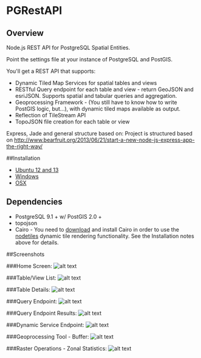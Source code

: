 PGRestAPI
=========

## Overview

Node.js REST API for PostgreSQL Spatial Entities.

Point the settings file at your instance of PostgreSQL and PostGIS.

You'll get a REST API that supports:
* Dynamic Tiled Map Services for spatial tables and views
* RESTful Query endpoint for each table and view - return GeoJSON and esriJSON.  Supports spatial and tabular queries and aggregation.
* Geoprocessing Framework - (You still have to know how to write PostGIS logic, but...), with dynamic tiled maps available as output.
* Reflection of TileStream API
* TopoJSON file creation for each table or view

Express, Jade and general structure based on:
Project is structured based on http://www.bearfruit.org/2013/06/21/start-a-new-node-js-express-app-the-right-way/

##Installation

* [Ubuntu 12 and 13](/docs/Ubuntu_Install.md)
* [Windows](/docs/Windows_Install.md)
* [OSX](/docs/OSX_Install.md)

## Dependencies

* PostgreSQL 9.1 + w/ PostGIS 2.0 +
* topojson
* Cairo - You need to [download](http://www.gtk.org/download/index.php) and install Cairo in order to use the [nodetiles](https://github.com/nodetiles/nodetiles-core) dynamic tile rendering functionality. See the Installation notes above for details.


##Screenshots

###Home Screen:
![alt text](https://raw.github.com/spatialdev/PGRestAPI/master/docs/screens/services.png "Services Screen")

###Table/View List:
![alt text](https://raw.github.com/spatialdev/PGRestAPI/master/docs/screens/tablelist.png "Table List Screen")

###Table Details:
![alt text](https://raw.github.com/spatialdev/PGRestAPI/master/docs/screens/tabledetail.png "Table List Screen")

###Query Endpoint:
![alt text](https://raw.github.com/spatialdev/PGRestAPI/master/docs/screens/query.png "Query Endpoint")

###Query Endpoint Results:
![alt text](https://raw.github.com/spatialdev/PGRestAPI/master/docs/screens/query2.png "Query Endpoint Results")

###Dynamic Service Endpoint:
![alt text](https://raw.github.com/spatialdev/PGRestAPI/master/docs/screens/dynamic.png "Dynamic Map endpoint")

###Geoprocessing Tool - Buffer:
![alt text](https://raw.github.com/spatialdev/PGRestAPI/master/docs/screens/gpbuffer.png "GP Buffer")

###Raster Operations - Zonal Statistics:
![alt text](https://raw.github.com/spatialdev/PGRestAPI/master/docs/screens/raster.png "Raster Zonal Statistics")
